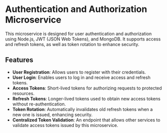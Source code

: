 # Authentication and Authorization Microservice

This microservice is designed for user authentication and authorization using Node.js, JWT (JSON Web Tokens), and MongoDB. It supports access and refresh tokens, as well as token rotation to enhance security.

## Features

- **User Registration**: Allows users to register with their credentials.
- **User Login**: Enables users to log in and receive access and refresh tokens.
- **Access Tokens**: Short-lived tokens for authorizing requests to protected resources.
- **Refresh Tokens**: Longer-lived tokens used to obtain new access tokens without re-authentication.
- **Token Rotation**: Automatically invalidates old refresh tokens when a new one is issued, enhancing security.
- **Centralized Token Validation**: An endpoint that allows other services to validate access tokens issued by this microservice.

